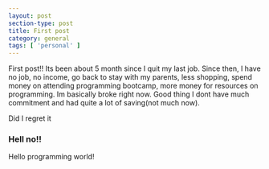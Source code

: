 ```yaml
---
layout: post
section-type: post
title: First post
category: general
tags: [ 'personal' ]
---
```


First post!!
Its been about 5 month since I quit my last job. Since then, I have no job, no income, go back to stay with my parents, less shopping, spend money on attending programming bootcamp, more money for resources on programming. Im basically broke right now. Good thing I dont have much commitment and had quite a lot of saving(not much now).

Did I regret it

### Hell no!!

Hello programming world!
